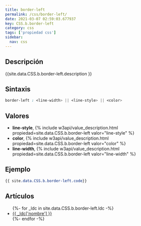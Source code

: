 ```yaml
---
title: border-left
permalink: /css/border-left/
date: 2021-03-07 02:59:03.677937
key: CSS.b.border-left
category: css
tags: ['propiedad css']
sidebar: 
  nav: css
---
```


## Descripción
{{site.data.CSS.b.border-left.description }}

## Sintaxis
~~~css
border-left : <line-width> || <line-style> || <color>
~~~

## Valores
* **line-style**,  {% include w3api/value_description.html propiedad=site.data.CSS.b.border-left valor="line-style" %}
* **color**,  {% include w3api/value_description.html propiedad=site.data.CSS.b.border-left valor="color" %}
* **line-width**,  {% include w3api/value_description.html propiedad=site.data.CSS.b.border-left valor="line-width" %}

## Ejemplo
~~~css
{{ site.data.CSS.b.border-left.code}}
~~~

## Artículos
<ul>
{%- for _ldc in site.data.CSS.b.border-left.ldc -%}
   <li>
       <a href="{{_ldc['url'] }}">{{ _ldc['nombre'] }}</a>
   </li>
{%- endfor -%}
</ul>
